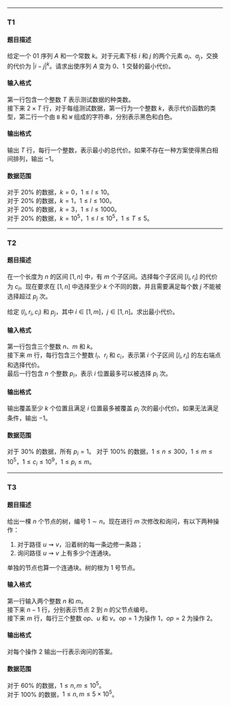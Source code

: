 
---
### T1
#### 题目描述
给定一个 01 序列 $A$ 和一个常数 $k$。对于元素下标 $i$ 和 $j$ 的两个元素 $a_i$、$a_j$，交换的代价为 $|i-j|^k$。请求出使序列 $A$ 变为 $0$、$1$ 交替的最小代价。
#### 输入格式
第一行包含一个整数 $T$ 表示测试数据的种类数。  
接下来 $2\times T$ 行，对于每组测试数据，第一行为一个整数 $k$，表示代价函数的类型，第二行一个由 `B` 和 `W` 组成的字符串，分别表示黑色和白色。
#### 输出格式
输出 $T$ 行，每行一个整数，表示最小的总代价。如果不存在一种方案使得黑白相间排列，输出 $-1$。
#### 数据范围
对于 $20\%$ 的数据，$k=0$，$1\le l\le 10$。  
对于 $20\%$ 的数据，$k=1$，$1\le l\le 100$。  
对于 $20\%$ 的数据，$k=3$，$1\le l\le 1000$。  
对于 $20\%$ 的数据，$k=10^5$，$1\le l\le 10^5$，$1\le T\le 5$。

---
### T2
#### 题目描述
在一个长度为 $n$ 的区间 $[1,n]$ 中，有 $m$ 个子区间。选择每个子区间 $[l_i,r_i]$ 的代价为 $c_i$。现在要求在 $[1,n]$ 中选择至少 $k$ 个不同的数，并且需要满足每个数 $j$ 不能被选择超过 $p_j$ 次。

给定 $(l_i,r_i,c_i)$ 和 $p_j$，其中 $i\in[1,m]$，$j\in[1,n]$。求出最小代价。
#### 输入格式
第一行包含三个整数 $n$、$m$ 和 $k$。  
接下来 $m$ 行，每行包含三个整数 $l_i$、$r_i$ 和 $c_i$，表示第 $i$ 个子区间 $[l_i,r_i]$ 的左右端点和选择代价。  
最后一行包含 $n$ 个整数 $p_i$，表示 $i$ 位置最多可以被选择 $p_i$ 次。
#### 输出格式
输出覆盖至少 $k$ 个位置且满足 $i$ 位置最多被覆盖 $p_i$ 次的最小代价。如果无法满足条件，输出 $-1$。
#### 数据范围
对于 $30\%$ 的数据，所有 $p_i=1$。
对于 $100\%$ 的数据，$1\le n\le 300$，$1\le m\le 10^5$，$1\le c_i\le 10^9$，$1\le p_i\le m$。

---
### T3
#### 题目描述
给出一棵 $n$ 个节点的树，编号 $1\sim n$。现在进行 $m$ 次修改和询问，有以下两种操作：
1. 对于路径 $u\rightsquigarrow v$，沿着树的每一条边修一条路；
2. 询问路径 $u\rightsquigarrow v$ 上有多少个连通块。

单独的节点也算一个连通块。树的根为 $1$ 号节点。
#### 输入格式
第一行输入两个整数 $n$ 和 $m$。  
接下来 $n-1$ 行，分别表示节点 $2$ 到 $n$ 的父节点编号。  
接下来 $m$ 行，每行三个整数 $op$、$u$ 和 $v$。$op=1$ 为操作 $1$，$op=2$ 为操作 $2$。
#### 输出格式
对每个操作 $2$ 输出一行表示询问的答案。
#### 数据范围
对于 $60\%$ 的数据，$1\le n,m\le 10^5$。  
对于 $100\%$ 的数据，$1\le n,m\le 5\times10^5$。
